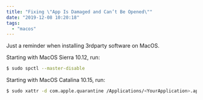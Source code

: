 ```yaml
---
title: "Fixing \"App Is Damaged and Can’t Be Opened\""
date: "2019-12-08 10:20:18"
tags: 
  - "macos"
---
```


Just a reminder when installing 3rdparty software on MacOS.

Starting with MacOS Sierra 10.12, run:

```bash
$ sudo spctl --master-disable
```

Starting with MacOS Catalina 10.15, run:

```bash
$ sudo xattr -d com.apple.quarantine /Applications/<YourApplication>.app
```
